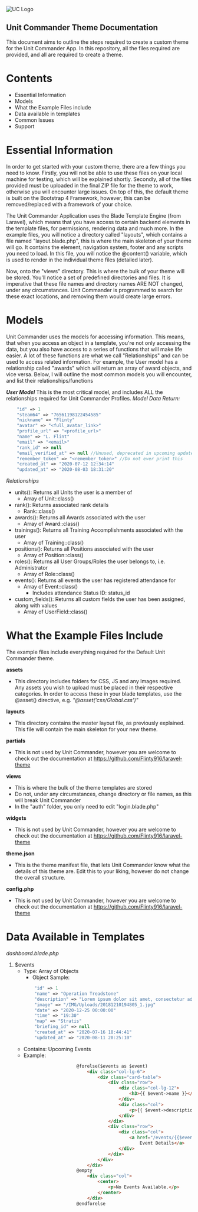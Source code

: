 
![UC Logo](https://flintsdesigns.co.uk/IMG/UC_Logo.png)
## Unit Commander Theme Documentation

This document aims to outline the steps required to create a custom theme for the Unit Commander App. In this repository, all the files required are provided, and all are required to create a theme. 

# Contents
 - Essential Information
 - Models
 - What the Example Files include
 - Data available in templates
 - Common Issues
 - Support
 
 
 # Essential Information
 In order to get started with your custom theme, there are a few things you need to know. Firstly, you will not be able to use these files on your local machine for testing, which will be explained shortly. Secondly, all of the files provided must be uploaded in the final ZIP file for the theme to work, otherwise you will encounter large issues. On top of this, the default theme is built on the Bootstrap 4 Framework, however, this can be removed/replaced with a framework of your choice. 
 
 The Unit Commander Application uses the Blade Template Engine (from Laravel), which means that you have access to certain backend elements in the template files, for permissions, rendering data and much more. In the example files, you will notice a directory called "layouts", which contains a file named "layout.blade.php", this is where the main skeleton of your theme will go. It contains the <head> element, navigation system, footer and any scripts you need to load. In this file, you will notice the @content() variable, which is used to render in the individual theme files (detailed later). 
  
 Now, onto the "views" directory. This is where the bulk of your theme will be stored. You'll notice a set of predefined directories and files. It is imperative that these file names and directory names ARE NOT changed, under any circumstances. Unit Commander is programmed to search for these exact locations, and removing them would create large errors. 


# Models
Unit Commander uses the models for accessing information. This means, that when you access an object in a template, you're not only accessing the data, but you also have access to a series of functions that will make life easier. A lot of these functions are what we call "Relationships" and can be used to access related information. For example, the User model has a relationship called "awards" which will return an array of award objects, and vice versa. Below, I will outline the most common models you will encounter, and list their relationships/functions


***User Model***
This is the most critical model, and includes ALL the relationships required for Unit Commander Profiles. 
*Model Data Return:*
```php
    "id" => 1
    "steam64" => "76561198122454585"
    "nickname" => "Flinty"
    "avatar" => "<full_avatar_link>"
    "profile_url" => "<profile_url>"
    "name" => "L. Flint"
    "email" => "<email>"
    "rank_id" => null
    "email_verified_at" => null //Unused, deprecated in upcoming update
    "remember_token" => "<remember_token>" //Do not ever print this
    "created_at" => "2020-07-12 12:34:14"
    "updated_at" => "2020-08-03 18:31:20"
```
*Relationships*
 - units(): Returns all Units the user is a member of
     - Array of Unit::class()
 - rank(): Returns associated rank details
     - Rank::class()
 - awards(): Returns all Awards associated with the user
     - Array of Award::class()
 - trainings(): Returns all Training Accomplishments associated with the user
     - Array of Training::class()
 - positions(): Returns all Positions associated with the user
     - Array of Position::class()
 - roles(): Returns all User Groups/Roles the user belongs to, i.e. Administrator
     - Array of Role::class()
 - events(): Returns all events the user has registered attendance for
     - Array of Event::class()
         - Includes attendance Status ID: status_id
 - custom_fields(): Returns all custom fields the user has been assigned, along with values
     - Array of UserField::class()


 # What the Example Files Include
 The example files include everything required for the Default Unit Commander theme.
 
 **assets** 
  - This directory includes folders for CSS, JS and any Images required. Any assets you wish to upload must be placed in their respective categories. In order to access these in your blade templates, use the @asset() directive, e.g. *"@asset('css/Global.css')"*
  
 **layouts** 
  - This directory contains the master layout file, as previously explained. This file will contain the main skeleton for your new theme. 
  
 **partials**
  - This is not used by Unit Commander, however you are welcome to check out the documentation at https://github.com/Flinty916/laravel-theme
  
 **views** 
  - This is where the bulk of the theme templates are stored
  - Do not, under any circumstances, change directory or file names, as this will break Unit Commander
  - In the "auth" folder, you only need to edit "login.blade.php"
  
 **widgets**
  - This is not used by Unit Commander, however you are welcome to check out the documentation at https://github.com/Flinty916/laravel-theme
  
 **theme.json**
  - This is the theme manifest file, that lets Unit Commander know what the details of this theme are. Edit this to your liking, however do not change the overall structure. 
  
 **config.php** 
  - This is not used by Unit Commander, however you are welcome to check out the documentation at https://github.com/Flinty916/laravel-theme
  
  
  # Data Available in Templates
  
 *dashboard.blade.php*
  1. $events
     - Type: Array of Objects
         - Object Sample: 
         ```php
             "id" => 1
             "name" => "Operation Treadstone"
             "description" => "Lorem ipsum dolor sit amet, consectetur adipiscing elit, sed do eiusmod tempor incididunt ut labore et dolore magna aliqua. Ut enim ad minim veniam, quis nostru"
             "image" => "/IMG/Uploads/20181210194805_1.jpg"
             "date" => "2020-12-25 00:00:00"
             "time" => "19:30"
             "map" => "Stratis"
             "briefing_id" => null
             "created_at" => "2020-07-16 18:44:41"
             "updated_at" => "2020-08-11 20:25:10"
         ```
     - Contains: Upcoming Events
     - Example: 
         ```html
                             @forelse($events as $event)
                                 <div class="col-lg-6">
                                     <div class="card-table">
                                         <div class="row">
                                             <div class="col-lg-12">
                                                 <h3>{{ $event->name }}</h3>
                                             </div>
                                             <div class="col">
                                                 <p>{{ $event->description }}</p>
                                             </div>
                                         </div>
                                         <div class="row">
                                             <div class="col">
                                                 <a href="/events/{{$event->id}}" class="btn btn-outline-primary btn-block">View
                                                     Event Details</a>
                                             </div>
                                         </div>
                                     </div>
                                 </div>
                             @empty
                                 <div class="col">
                                     <center>
                                         <p>No Events Available.</p>
                                     </center>
                                 </div>
                             @endforelse
         ```
